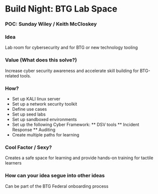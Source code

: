 # Build Night: BTG Lab Space
### POC: Sunday Wiley / Keith McCloskey

### Idea
Lab room for cybersecurity and for BTG or new technology tooling

### Value (What does this solve?)
Increase cyber security awareness and accelerate skill building for BTG-related tools. 

### How? 
* Set up KALI linux server
* Set up a network security toolkit
* Define use cases
* Set up seed labs
* Set up sandboxed environments
* Set up the following Cyber Framework: 
** DSV tools
** Incident Response
** Auditing
* Create multiple paths for learning

### Cool Factor / Sexy?
Creates a safe space for learning and provide hands-on training for tactile learners

### How can your idea segue into other ideas
Can be part of the BTG Federal onboarding process

